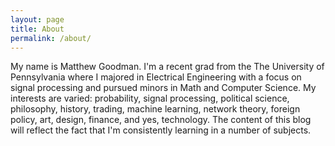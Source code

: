 ```yaml
---
layout: page
title: About
permalink: /about/
---
```


My name is Matthew Goodman. I'm a recent grad from the The University of Pennsylvania where I majored in Electrical Engineering with a focus on signal processing and pursued minors in Math and Computer Science. My interests are varied: probability, signal processing, political science, philosophy, history, trading, machine learning, network theory, foreign policy, art, design, finance, and yes, technology. The content of this blog will reflect the fact that I'm consistently learning in a number of subjects.
